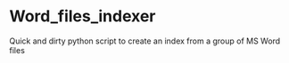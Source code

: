 # Word_files_indexer
Quick and dirty python script to create an index from a group of MS Word files
